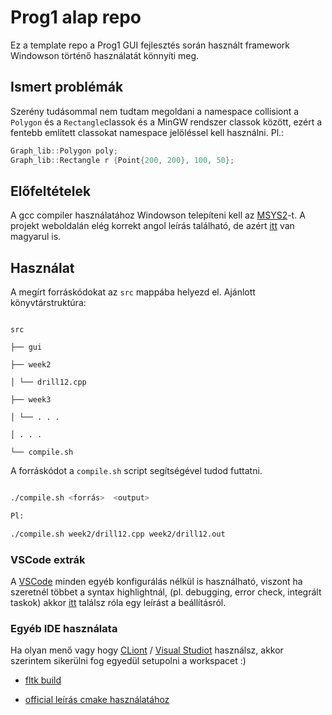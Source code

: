 # Prog1 alap repo

Ez a template repo a Prog1 GUI fejlesztés során használt framework Windowson történő használatát könnyíti meg.

## Ismert problémák

Szerény tudásommal nem tudtam megoldani a namespace collisiont a `Polygon` és a `Rectangle`classok és a MinGW rendszer classok között, ezért a fentebb említett classokat namespace jelöléssel kell használni.
Pl.:

```c++
Graph_lib::Polygon poly;
Graph_lib::Rectangle r {Point{200, 200}, 100, 50};
```

## Előfeltételek

A gcc compiler használatához Windowson telepíteni kell az [MSYS2](https://www.msys2.org/)-t. A projekt weboldalán elég korrekt angol leírás található, de azért [itt](https://github.com/MrExplode/Prog1-template/blob/master/docs/msys2.md) van magyarul is.

## Használat

A megírt forráskódokat az `src` mappába helyezd el. Ajánlott könyvtárstruktúra:

```

src

├── gui

├── week2

│ └── drill12.cpp

├── week3

│ └── . . .

│ . . .

└── compile.sh

```

A forráskódot a `compile.sh` script segítségével tudod futtatni.

```bash

./compile.sh <forrás>  <output>

Pl:

./compile.sh week2/drill12.cpp week2/drill12.out

```

### VSCode extrák

A [VSCode](https://code.visualstudio.com/) minden egyéb konfigurálás nélkül is használható, viszont ha szeretnél többet a syntax highlightnál, (pl. debugging, error check, integrált taskok) akkor [itt](https://code.visualstudio.com/docs/cpp/config-mingw) találsz róla egy leírást a beállításról.

### Egyéb IDE használata

Ha olyan menő vagy hogy [CLiont](https://www.jetbrains.com/clion/) / [Visual Studiot](https://visualstudio.microsoft.com/) használsz, akkor szerintem sikerülni fog egyedül setupolni a workspacet :)

- [fltk build](https://github.com/MrExplode/Prog1-template/blob/master/docs/fltk.md)

- [official leírás cmake használatához](https://github.com/fltk/fltk/blob/master/README.CMake.txt)
